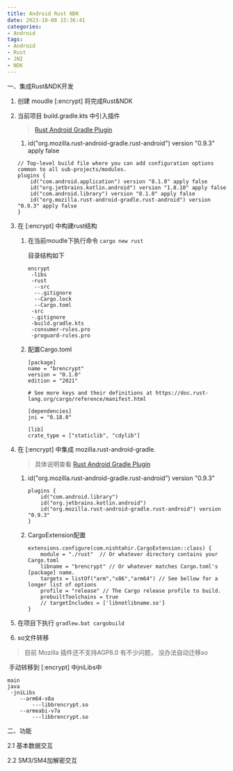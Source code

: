 ```yaml
---
title: Android Rust NDK
date: 2023-10-08 15:36:41
categories:
- Android
tags:
- Android
- Rust
- JNI
- NDK
---
```


一、集成Rust&NDK开发

1. 创建 moudle [:encrypt] 将完成Rust&NDK

2. 当前项目 build.gradle.kts  中引入插件

   > [Rust Android Gradle Plugin](https://github.com/mozilla/rust-android-gradle#rust-android-gradle-plugin)

   1.  id("org.mozilla.rust-android-gradle.rust-android") version "0.9.3" apply false

   ```
   // Top-level build file where you can add configuration options common to all sub-projects/modules.
   plugins {
       id("com.android.application") version "8.1.0" apply false
       id("org.jetbrains.kotlin.android") version "1.8.10" apply false
       id("com.android.library") version "8.1.0" apply false
       id("org.mozilla.rust-android-gradle.rust-android") version "0.9.3" apply false
   }
   ```

3. 在 [:encrypt] 中构建rust结构

   1. 在当前moudle下执行命令 `cargo new rust`

      目录结构如下

      ```
      encrypt
       -libs
       -rust
       	--src
       	--.gitignore
       	--Cargo.lock
       	--Cargo.toml
       -src
       -.gitignore
       -build.gradle.kts
       -consumer-rules.pro
       -proguard-rules.pro
      ```

   2. 配置Cargo.toml

      ```
      [package]
      name = "brencrypt"
      version = "0.1.0"
      edition = "2021"

      # See more keys and their definitions at https://doc.rust-lang.org/cargo/reference/manifest.html

      [dependencies]
      jni = "0.18.0"

      [lib]
      crate_type = ["staticlib", "cdylib"]
      ```



4. 在 [:encrypt] 中集成 mozilla.rust-android-gradle.

   > 具体说明查看 [Rust Android Gradle Plugin](https://github.com/mozilla/rust-android-gradle#rust-android-gradle-plugin)

   1. id("org.mozilla.rust-android-gradle.rust-android") version "0.9.3"

      ```
      plugins {
          id("com.android.library")
          id("org.jetbrains.kotlin.android")
          id("org.mozilla.rust-android-gradle.rust-android") version "0.9.3"
      }
      ```

   2. CargoExtension配置

      ```
      extensions.configure(com.nishtahir.CargoExtension::class) {
          module = "./rust"  // Or whatever directory contains your Cargo.toml
          libname = "brencrypt" // Or whatever matches Cargo.toml's [package] name.
          targets = listOf("arm","x86","arm64") // See bellow for a longer list of options
          profile = "release" // The Cargo release profile to build.
          prebuiltToolchains = true
          // targetIncludes = ['libnotlibname.so']
      }
      ```

5. 在项目下执行 `gradlew.bat cargobuild`

6. so文件转移

> 目前 Mozilla 插件还不支持AGP8.0 有不少问题， 没办法自动迁移so

​		手动转移到  [:encrypt] 中jniLibs中

```
main
java
 -jniLibs
 	--arm64-v8a
  		---libbrencrypt.so
 	--armeabi-v7a
  		---libbrencrypt.so
```


二、功能

2.1 基本数据交互


2.2 SM3/SM4加解密交互





